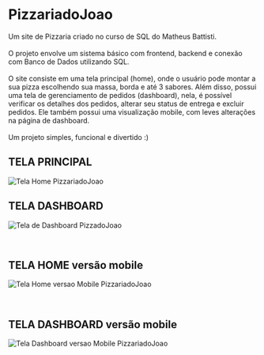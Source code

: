 # PizzariadoJoao
Um site de Pizzaria criado no curso de SQL do Matheus Battisti.
<br>
<br>
O projeto envolve um sistema básico com frontend, backend e conexão com Banco de Dados utilizando SQL.
<br>
<br>
O site consiste em uma tela principal (home), onde o usuário pode montar a sua pizza escolhendo sua massa, borda e até 3 sabores. Além disso, possui uma tela de gerenciamento de pedidos (dashboard), nela, é possível verificar os detalhes dos pedidos, alterar seu status de entrega e excluir pedidos. Ele também possui uma visualização mobile, com leves alterações na página de dashboard.
<br>
<br>
Um projeto simples, funcional e divertido :)

<h2>TELA PRINCIPAL </h2>

![Tela Home PizzariadoJoao](https://github.com/LorenaNuns/PizzariadoJoao/assets/57279888/cd57ed91-53fb-46ff-9b2e-270c87d703c1)
<br>
<h2>TELA DASHBOARD</h2>

![Tela de Dashboard PizzadoJoao](https://github.com/LorenaNuns/PizzariadoJoao/assets/57279888/9e2613d2-5c69-4de4-82e0-bde7d31017b3)

<br>
<h2>TELA HOME versão mobile</h2>

![Tela Home versao Mobile PizzariadoJoao](https://github.com/LorenaNuns/PizzariadoJoao/assets/57279888/f8d9af66-60e3-4700-a175-352f095d3cdf)

<br>

<h2>TELA DASHBOARD versão mobile</h2>

![Tela Dashboard versao Mobile PizzariadoJoao](https://github.com/LorenaNuns/PizzariadoJoao/assets/57279888/1dc92279-ddfd-4166-b78c-a8e7060d49c0)

